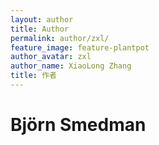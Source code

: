 ```yaml
---
layout: author
title: Author
permalink: author/zxl/
feature_image: feature-plantpot
author_avatar: zxl
author_name: XiaoLong Zhang
title: 作者
---
```


# Bj&ouml;rn Smedman
